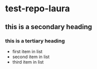 # test-repo-laura

## this is a secondary heading

### this is a tertiary heading


* first item in list
* second item in list
* third item in list
